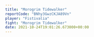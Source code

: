 ```yaml
---
title: "Morogrim Tidewalker"
reportCode: "BNhy3GwzCKJA89Vn"
player: "Fistivalia"
fight: "Morogrim Tidewalker"
date: 2021-10-24T19:01:26.673000+00:00
---
```

